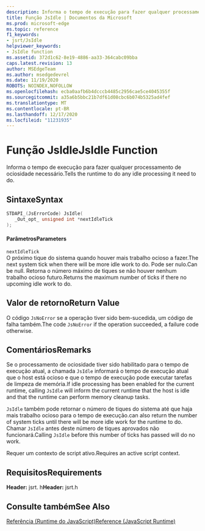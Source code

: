 ```yaml
---
description: Informa o tempo de execução para fazer qualquer processamento de ociosidade necessário.
title: Função JsIdle | Documentos da Microsoft
ms.prod: microsoft-edge
ms.topic: reference
f1_keywords:
- jsrt/JsIdle
helpviewer_keywords:
- JsIdle function
ms.assetid: 372d1c62-8e19-4886-aa33-364cabc09bba
caps.latest.revision: 13
author: MSEdgeTeam
ms.author: msedgedevrel
ms.date: 11/19/2020
ROBOTS: NOINDEX,NOFOLLOW
ms.openlocfilehash: ecba0aafb6b4dcccb4485c2956cae5ce4045355f
ms.sourcegitcommit: a35a6b5bbc21b7df61d08cbc6b074b5325ad4fef
ms.translationtype: MT
ms.contentlocale: pt-BR
ms.lasthandoff: 12/17/2020
ms.locfileid: "11231935"
---
```

# <span data-ttu-id="9175d-103">Função JsIdle</span><span class="sxs-lookup"><span data-stu-id="9175d-103">JsIdle Function</span></span>

<span data-ttu-id="9175d-104">Informa o tempo de execução para fazer qualquer processamento de ociosidade necessário.</span><span class="sxs-lookup"><span data-stu-id="9175d-104">Tells the runtime to do any idle processing it need to do.</span></span>  
  
## <span data-ttu-id="9175d-105">Sintaxe</span><span class="sxs-lookup"><span data-stu-id="9175d-105">Syntax</span></span>  
  
```cpp  
STDAPI_(JsErrorCode) JsIdle(  
   _Out_opt_ unsigned int *nextIdleTick  
);  
```  
  
#### <span data-ttu-id="9175d-106">Parâmetros</span><span class="sxs-lookup"><span data-stu-id="9175d-106">Parameters</span></span>  
 `nextIdleTick`  
 <span data-ttu-id="9175d-107">O próximo tique do sistema quando houver mais trabalho ocioso a fazer.</span><span class="sxs-lookup"><span data-stu-id="9175d-107">The next system tick when there will be more idle work to do.</span></span> <span data-ttu-id="9175d-108">Pode ser nulo.</span><span class="sxs-lookup"><span data-stu-id="9175d-108">Can be null.</span></span> <span data-ttu-id="9175d-109">Retorna o número máximo de tiques se não houver nenhum trabalho ocioso futuro.</span><span class="sxs-lookup"><span data-stu-id="9175d-109">Returns the maximum number of ticks if there no upcoming idle work to do.</span></span>  
  
## <span data-ttu-id="9175d-110">Valor de retorno</span><span class="sxs-lookup"><span data-stu-id="9175d-110">Return Value</span></span>  
 <span data-ttu-id="9175d-111">O código `JsNoError` se a operação tiver sido bem-sucedida, um código de falha também.</span><span class="sxs-lookup"><span data-stu-id="9175d-111">The code `JsNoError` if the operation succeeded, a failure code otherwise.</span></span>  
  
## <span data-ttu-id="9175d-112">Comentários</span><span class="sxs-lookup"><span data-stu-id="9175d-112">Remarks</span></span>  
 <span data-ttu-id="9175d-113">Se o processamento de ociosidade tiver sido habilitado para o tempo de execução atual, a chamada `JsIdle` informará o tempo de execução atual que o host está ocioso e que o tempo de execução pode executar tarefas de limpeza de memória.</span><span class="sxs-lookup"><span data-stu-id="9175d-113">If idle processing has been enabled for the current runtime, calling `JsIdle` will inform the current runtime that the host is idle and that the runtime can perform memory cleanup tasks.</span></span>  
  
 `JsIdle` <span data-ttu-id="9175d-114">também pode retornar o número de tiques do sistema até que haja mais trabalho ocioso para o tempo de execução.</span><span class="sxs-lookup"><span data-stu-id="9175d-114">can also return the number of system ticks until there will be more idle work for the runtime to do.</span></span> <span data-ttu-id="9175d-115">Chamar `JsIdle` antes deste número de tiques aprovados não funcionará.</span><span class="sxs-lookup"><span data-stu-id="9175d-115">Calling `JsIdle` before this number of ticks has passed will do no work.</span></span>  
  
 <span data-ttu-id="9175d-116">Requer um contexto de script ativo.</span><span class="sxs-lookup"><span data-stu-id="9175d-116">Requires an active script context.</span></span>  
  
## <span data-ttu-id="9175d-117">Requisitos</span><span class="sxs-lookup"><span data-stu-id="9175d-117">Requirements</span></span>  
 <span data-ttu-id="9175d-118">**Header:** jsrt. h</span><span class="sxs-lookup"><span data-stu-id="9175d-118">**Header:** jsrt.h</span></span>  
  
## <span data-ttu-id="9175d-119">Consulte também</span><span class="sxs-lookup"><span data-stu-id="9175d-119">See Also</span></span>  
 [<span data-ttu-id="9175d-120">Referência (Runtime do JavaScript)</span><span class="sxs-lookup"><span data-stu-id="9175d-120">Reference (JavaScript Runtime)</span></span>](../chakra-hosting/reference-javascript-runtime.md)
